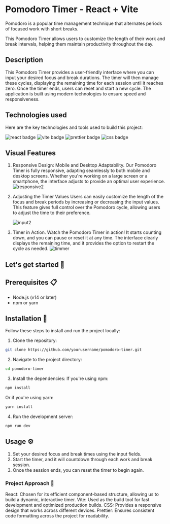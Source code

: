 # Pomodoro Timer - React + Vite

Pomodoro is a popular time management technique that alternates periods of focused work with short breaks. 

This Pomodoro Timer allows users to customize the length of their work and break intervals, helping them maintain productivity throughout the day.



## Description

This Pomodoro Timer provides a user-friendly interface where you can input your desired focus and break durations. The timer will then manage these cycles, displaying the remaining time for each session until it reaches zero. Once the timer ends, users can reset and start a new cycle. The application is built using modern technologies to ensure speed and responsiveness.



## Technologies used 

Here are the key technologies and tools used to build this project:


<span>
<img alt="react badge" src="https://img.shields.io/badge/React-20232A?style=for-the-badge&logo=react&logoColor=61DAFB" />
 </span>
 <span> 
<img alt="vite badge" src="https://img.shields.io/badge/Vite-B73BFE?style=for-the-badge&logo=vite&logoColor=FFD62E" />
</span>
<span>
<img alt="prettier badge" src="https://img.shields.io/badge/prettier-1A2C34?style=for-the-badge&logo=prettier&logoColor=F7BA3E" />
</span>
  <span>
<img alt="css badge" src="https://img.shields.io/badge/CSS3-1572B6?style=for-the-badge&logo=css3&logoColor=white" />
 </span>



## Visual Features

1. Responsive Design: Mobile and Desktop Adaptability.
   Our Pomodoro Timer is fully responsive, adapting seamlessly to both mobile and desktop screens. Whether you're working on a large screen or a smartphone, the interface adjusts to provide an optimal user experience.
  ![responsive2](https://github.com/user-attachments/assets/93dc4284-4c13-405e-adc7-c1a83f680b2e)

   

2. Adjusting the Timer Values
   Users can easily customize the length of the focus and break periods by increasing or decreasing the input values. This feature gives full control over the Pomodoro cycle, allowing users to adjust the time to their preference.

   ![input2](https://github.com/user-attachments/assets/6f7a2de1-e24a-480a-81e4-cc57dfe6b26d)


3. Timer in Action.
   Watch the Pomodoro Timer in action! It starts counting down, and you can pause or reset it at any time. The interface clearly displays the remaining time, and it provides the option to restart the cycle as needed.
   ![timmer](https://github.com/user-attachments/assets/2a3834fe-8e6c-4e73-bdc7-6c240d4d039b)



## Let's get started  🚀

## Prerequisites 📋

- Node.js (v14 or later)
- npm or yarn

## Installation 🔧 

Follow these steps to install and run the project locally:

1. Clone the repository:
```bash
git clone https://github.com/yourusername/pomodoro-timer.git
```
2. Navigate to the project directory:

```bash
cd pomodoro-timer
```
3. Install the dependencies: If you're using npm:

```bash
npm install

```
Or if you're using yarn: 
```bash
yarn install

```


4. Run the development server:

```bash
npm run dev

```



## Usage ⚙️

1. Set your desired focus and break times using the input fields.
2. Start the timer, and it will countdown through each work and break session.
3. Once the session ends, you can reset the timer to begin again.


### Project Approach 🔩

React: Chosen for its efficient component-based structure, allowing us to build a dynamic, interactive timer.
Vite: Used as the build tool for fast development and optimized production builds.
CSS: Provides a responsive design that works across different devices.
Prettier: Ensures consistent code formatting across the project for readability.

